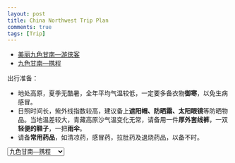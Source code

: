 ```yaml
---
layout: post
title: China Northwest Trip Plan
comments: true
tags: [Trip]
---
```


* [美丽九色甘南—游侠客](https://bbs.youxiake.com/y/1065030.html)
* [九色甘南—携程](https://vacations.ctrip.com/travel/detail/p35987667/?city=100&rv=1)

出行准备：
* 地处高原，夏季无酷暑，全年平均气温较低，一定要多备衣物**御寒**，以免生病感冒。
* 日照时间长，紫外线指数较高，建议备上**遮阳帽、防晒霜、太阳眼镜**等防晒物品。当地温差较大，青藏高原沙气温变化无常，请备用一件**厚外套线裤**，一双**轻便的鞋子**，一把**雨伞**。
* 请备**常用药品**，如清凉药，感冒药，拉肚药及退烧药品，以备不时。

<select id="trip-selector">
  <option value="trip_gannan_xc.csv">九色甘南—携程</option>
  <option value="trip_gannan.csv">九色甘南—游侠客</option>
  <option value="trip_qinggan.csv">甘青大环线</option>
</select>

<div id="trip-descriptions" class="trip-list"></div>


<div id="map" style="width: 100%; height: 600px; margin-top: 1em;"></div>

<link rel="stylesheet" href="{{ '/assets/css/trip-map.css' | relative_url }}">
<link rel="stylesheet" href="https://unpkg.com/leaflet/dist/leaflet.css" />
<script src="https://unpkg.com/leaflet/dist/leaflet.js"></script>
<script src="https://unpkg.com/papaparse@5.4.1/papaparse.min.js"></script>

<script src="{{ '/assets/trip/map.js' | relative_url }}"></script>
